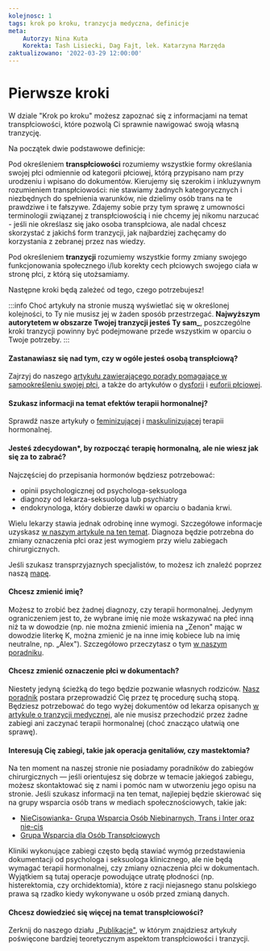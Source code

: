 ```yaml
---
kolejnosc: 1
tags: krok po kroku, tranzycja medyczna, definicje
meta: 
    Autorzy: Nina Kuta
    Korekta: Tash Lisiecki, Dag Fajt, lek. Katarzyna Marzęda
zaktualizowano: '2022-03-29 12:00:00'
---
```

# Pierwsze kroki

W dziale "Krok po kroku" możesz zapoznać się z informacjami na temat transpłciowości, które pozwolą Ci sprawnie nawigować swoją własną tranzycję. 

Na początek dwie podstawowe definicje:

Pod określeniem **transpłciowości** rozumiemy wszystkie formy określania swojej płci odmiennie od kategorii płciowej, którą przypisano nam przy urodzeniu i wpisano do dokumentów. Kierujemy się szerokim i inkluzywnym rozumieniem transpłciowości: nie stawiamy żadnych kategorycznych i niezbędnych do spełnienia warunków, nie dzielimy osób trans na te prawdziwe i te fałszywe. Zdajemy sobie przy tym sprawę z umowności terminologii związanej z transpłciowością i nie chcemy jej nikomu narzucać - jeśli nie określasz się jako osoba transpłciowa, ale nadal chcesz skorzystać z jakichś form tranzycji, jak najbardziej zachęcamy do korzystania z zebranej przez nas wiedzy.

Pod określeniem **tranzycji** rozumiemy wszystkie formy zmiany swojego funkcjonowania społecznego i/lub korekty cech płciowych swojego ciała w stronę płci, z którą się utożsamiamy.

Następne kroki będą zależeć od tego, czego potrzebujesz!

:::info
Choć artykuły na stronie muszą wyświetlać się w określonej kolejności, to Ty nie musisz jej w żaden sposób przestrzegać. **Najwyższym autorytetem w obszarze Twojej tranzycji jesteś Ty sam_**, poszczególne kroki tranzycji powinny być podejmowane przede wszystkim w oparciu o Twoje potrzeby.
:::

#### Zastanawiasz się nad tym, czy w ogóle jesteś osobą transpłciową? 

Zajrzyj do naszego [artykułu zawierającego porady pomagające w samookreśleniu swojej płci](/krok-po-kroku/czy-jestem-trans/), a także do artykułów o [dysforii](/krok-po-kroku/dysforia-plciowa/) i [euforii płciowej](/krok-po-kroku/euforia-plciowa/). 

#### Szukasz informacji na temat efektów terapii hormonalnej? 

Sprawdź nasze artykuły o [feminizującej](/krok-po-kroku/feminizujaca-terapia-hormonalna/) i [maskulinizującej](/krok-po-kroku/maskulinizujaca-terapia-hormonalna/) terapii hormonalnej.

#### Jesteś zdecydowan*, by rozpocząć terapię hormonalną, ale nie wiesz jak się za to zabrać? 

Najczęściej do przepisania hormonów będziesz potrzebować: 
- opinii psychologicznej od psychologa-seksuologa
- diagnozy od lekarza-seksuologa lub psychiatry
- endokrynologa, który dobierze dawki w oparciu o badania krwi.

Wielu lekarzy stawia jednak odrobinę inne wymogi. Szczegółowe informacje uzyskasz [w naszym artykule na ten temat](/krok-po-kroku/tranzycja-medyczna/). Diagnoza będzie potrzebna do zmiany oznaczenia płci oraz jest wymogiem przy wielu zabiegach chirurgicznych.

Jeśli szukasz transprzyjaznych specjalistów, to możesz ich znaleźć poprzez naszą [mapę](https://mapa.tranzycja.pl/).

#### Chcesz zmienić imię? 

Możesz to zrobić bez żadnej diagnozy, czy terapii hormonalnej. Jedynym ograniczeniem jest to, że wybrane imię nie może wskazywać na płeć inną niż ta w dowodzie (np. nie można zmienić imienia na „Zenon" mając w dowodzie literkę K, można zmienić je na inne imię kobiece lub na imię neutralne, np. „Alex"). Szczegółowo przeczytasz o tym [w naszym poradniku](/krok-po-kroku/zmiana-imienia-usc/).

#### Chcesz zmienić oznaczenie płci w dokumentach?

Niestety jedyną ścieżką do tego będzie pozwanie własnych rodziców. [Nasz poradnik](/krok-po-kroku/zmiana-danych-sad/) postara przeprowadzić Cię przez tę procedurę suchą stopą. Będziesz potrzebować do tego wyżej dokumentów od lekarza opisanych [w artykule o tranzycji medycznej](/krok-po-kroku/tranzycja-medyczna/), ale nie musisz przechodzić przez żadne zabiegi ani zaczynać terapii hormonalnej (choć znacząco ułatwią one sprawę).

#### Interesują Cię zabiegi, takie jak operacja genitaliów, czy mastektomia?

Na ten moment na naszej stronie nie posiadamy poradników do zabiegów chirurgicznych — jeśli orientujesz się dobrze w temacie jakiegoś zabiegu, możesz skontaktować się z nami i pomóc nam w utworzeniu jego opisu na stronie. Jeśli szukasz informacji na ten temat, najlepiej będzie skierować się na grupy wsparcia osób trans w mediach społecznościowych, takie jak:

- [NieCisowianka- Grupa Wsparcia Osób Niebinarnych, Trans i Inter oraz nie-cis](https://www.facebook.com/groups/niecisowiankawsparcie)
- [Grupa Wsparcia dla Osób Transpłciowych](https://www.facebook.com/groups/transwsparcie/)

Kliniki wykonujące zabiegi często będą stawiać wymóg przedstawienia dokumentacji od psychologa i seksuologa klinicznego, ale nie będą wymagać terapii hormonalnej, czy zmiany oznaczenia płci w dokumentach. Wyjątkiem są tutaj operacje powodujące utratę płodności (np. histerektomia, czy orchidektomia), które z racji niejasnego stanu polskiego prawa są rzadko kiedy wykonywane u osób przed zmianą danych.

#### Chcesz dowiedzieć się więcej na temat transpłciowości?

Zerknij do naszego działu [„Publikacje"](/publikacje/), w którym znajdziesz artykuły poświęcone bardziej teoretycznym aspektom transpłciowości i tranzycji.

